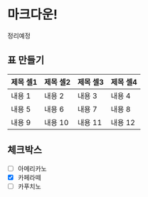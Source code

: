 # 마크다운!
정리예정


## 표 만들기
|제목 셀1|제목 셀2|제목 셀3|제목 셀4|
|---|---|---|---|
|내용 1|내용 2|내용 3|내용 4|
|내용 5|내용 6|내용 7|내용 8|
|내용 9|내용 10|내용 11|내용 12|

## 체크박스
- [ ] 아메리카노
- [x] 카페라떼
- [ ] 카푸치노